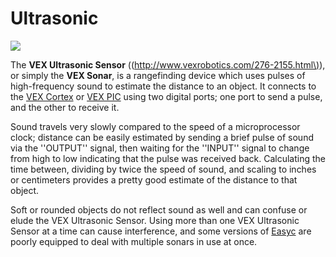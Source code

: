 # Ultrasonic

![](https://phabricator.purduesigbots.com/file/data/4fzc76ks6q5j273mqwzw/PHID-FILE-gi5xevx7y6sekffp3dua/ultrasonic_range_finder2-300x300.jpg)

The **VEX Ultrasonic Sensor** \(\([http://www.vexrobotics.com/276-2155.html\)](http://www.vexrobotics.com/276-2155.html%29)\), or simply the **VEX Sonar**, is a rangefinding device which uses pulses of high-frequency sound to estimate the distance to an object. It connects to the [VEX Cortex](/w/wiki/ee/cortex/) or [VEX PIC](/w/wiki/ee/pic/) using two digital ports; one port to send a pulse, and the other to receive it.

Sound travels very slowly compared to the speed of a microprocessor clock; distance can be easily estimated by sending a brief pulse of sound via the ''OUTPUT'' signal, then waiting for the ''INPUT'' signal to change from high to low indicating that the pulse was received back. Calculating the time between, dividing by twice the speed of sound, and scaling to inches or centimeters provides a pretty good estimate of the distance to that object.

Soft or rounded objects do not reflect sound as well and can confuse or elude the VEX Ultrasonic Sensor. Using more than one VEX Ultrasonic Sensor at a time can cause interference, and some versions of [Easyc](/w/wiki/cs/easyc/) are poorly equipped to deal with multiple sonars in use at once.

